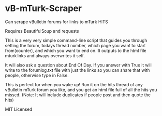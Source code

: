 # vB-mTurk-Scraper
Can scrape vBulletin forums for links to mTurk HITS 

Requires BeautifulSoup and requests

This is a very very simple command-line script that guides you through setting the forum, todays thread number, which page you want to start from(counter), and which you want to end on. It outputs to the html file mturklinks and always overwrites it self.

It will also ask a question about End Of Day. If you answer with True it will write to the forumlog.txt file with just the links so you can share that with people, otherwise type in False.

This is perfect for when you wake up! Run it on the hits thread of any vBulletin mTurk forum you like, and you get an html file full of all the hits you missed. (Note: It will include duplicates if people post and then quote the hits)

MIT Licensed
